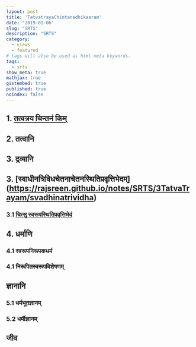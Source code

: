 ```yaml
---
layout: post
title: 'TatvatrayaChintanadhikaaram'
date: "2019-01-06"
slug: "SRTS"
description: "SRTS"
category: 
  - views
  - featured
# tags will also be used as html meta keywords.
tags:
  - srts
show_meta: true
mathjax: true
gistembed: true
published: true
noindex: false
---
```



## 1. [तत्वत्रय चिन्तनं किम्](https://rajsreen.github.io/notes/SRTS/3TatvaTrayam/intro)
## 2. तत्वानि
## 3. द्रव्यानि
## 3. [स्वाधीनत्रिविधचेतनाचेतनस्थितिप्रवृत्तिभेदम्] (https://rajsreen.github.io/notes/SRTS/3TatvaTrayam/svadhinatrividha)
###      3.1 [चित्सु स्वरूपस्थितिप्रवृत्तिभेदं](https://rajsreen.github.io/notes/SRTS/3TatvaTrayam/chitsu_svadhinam)

## 4. धर्माणि 
###      4.1 स्वरूपनिरूपकधर्म
###      4.1 निरूपितस्वरूपविशेषणम् 

## ज्ञानानि
###      5.1 धर्मभूतज्ञानम् 
###      5.2 धर्मीज्ञानम् 


## जीव